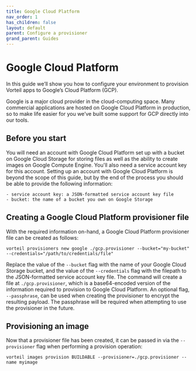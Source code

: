```yaml
---
title: Google Cloud Platform
nav_order: 1
has_children: false
layout: default
parent: Configure a provisioner
grand_parent: Guides
---
```


# Google Cloud Platform

In this guide we’ll show you how to configure your environment to provision Vorteil apps to Google’s Cloud Platform (GCP).

Google is a major cloud provider in the cloud-computing space. Many commercial applications are hosted on Google Cloud Platform in production, so to make life easier for you we’ve built some support for GCP directly into our tools.

## Before you start

You will need an account with Google Cloud Platform set up with a bucket on Google Cloud Storage for storing files as well as the ability to create images on Google Compute Engine. You'll also need a service account key for this account. Setting up an account with Google Cloud Platform is beyond the scope of this guide, but by the end of the process you should be able to provide the following information:

    - service account key: a JSON-formatted service account key file
    - bucket: the name of a bucket you own on Google Storage

## Creating a Google Cloud Platform provisioner file

With the required information on-hand, a Google Cloud Platform provisioner file can be created as follows:

```
vorteil provisioners new google ./gcp.provisioner --bucket="my-bucket" --credentials="/path/to/credentials/file"
```

Replace the value of the `--bucket` flag with the name of your Google Cloud Storage bucket, and the value of the `--credentials` flag with the filepath to the JSON-formatted service account key file. The command will create a file at `./gcp.provisioner`, which is a base64-encoded version of the information required to provision to Google Cloud Platform. An optional flag, `--passphrase`, can be used when creating the provisioner to encrypt the resulting payload. The passphrase will be required when attempting to use the provisioner in the future.

## Provisioning an image

Now that a provisioner file has been created, it can be passed in via the `--provisioner` flag when performing a provision operation:

```
vorteil images provision BUILDABLE --provisioner=./gcp.provisioner --name myimage
```

